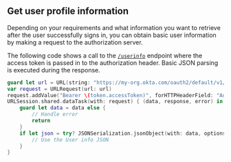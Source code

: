 ## Get user profile information

Depending on your requirements and what information you want to retrieve after the user successfully signs in, you can obtain basic user information by making a request to the authorization server.

The following code shows a call to the [`/userinfo`](/docs/reference/api/oidc/#userinfo) endpoint where the access token is passed in to the authorization header. Basic JSON parsing is executed during the response.

```swift
guard let url = URL(string: "https://my-org.okta.com/oauth2/default/v1/userinfo") else { return }
var request = URLRequest(url: url)
request.addValue("Bearer \(token.accessToken)", forHTTPHeaderField: "Authorization")
URLSession.shared.dataTask(with: request) { (data, response, error) in
    guard let data = data else {
        // Handle error
        return
    }
    if let json = try? JSONSerialization.jsonObject(with: data, options: []) {
        // Use the User info JSON
    }
}
```

